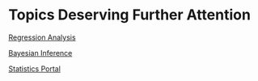 # Topics Deserving Further Attention

[Regression Analysis](https://en.wikipedia.org/wiki/Regression_analysis "Regression Analysis")  

[Bayesian Inference](https://en.wikipedia.org/wiki/Bayesian_inference "Bayesian Inference")

[Statistics Portal](https://en.wikipedia.org/wiki/Portal:Statistics "Statistics Portal")